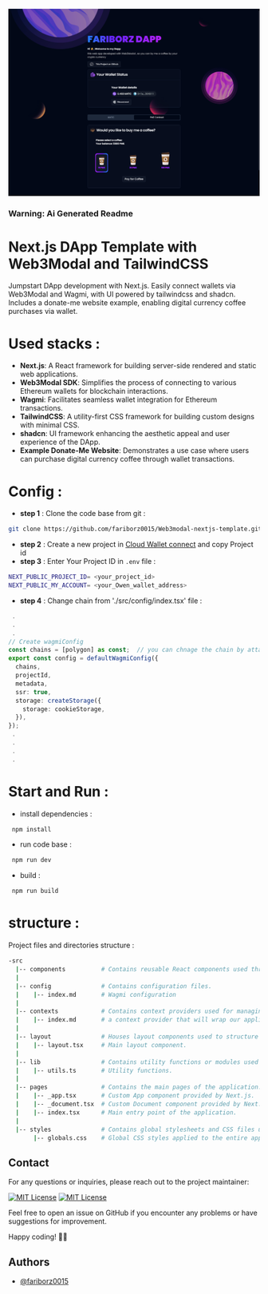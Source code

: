 
<p align="center">
  <a href="https://github.com/fariborz0015/Web3modal-nextjs-template" target="blank"><img src="https://github.com/fariborz0015/Web3modal-nextjs-template/blob/main/public/cover1.png?raw=true"  alt="Nest Logo" /></a>
</p>

### Warning: Ai Generated Readme

# Next.js DApp Template with Web3Modal and TailwindCSS

Jumpstart DApp development with Next.js. Easily connect wallets via Web3Modal and Wagmi, with UI powered by tailwindcss and shadcn. Includes a donate-me website example, enabling digital currency coffee purchases via wallet.

# Used stacks :

  - **Next.js**: A React framework for building server-side rendered and static web applications.
  - **Web3Modal SDK**: Simplifies the process of connecting to various Ethereum wallets for blockchain interactions.
  - **Wagmi**: Facilitates seamless wallet integration for Ethereum transactions.
  - **TailwindCSS**: A utility-first CSS framework for building custom designs with minimal CSS.
  - **shadcn**: UI framework enhancing the aesthetic appeal and user experience of the DApp.
  - **Example Donate-Me Website**: Demonstrates a use case where users can purchase digital currency coffee through wallet transactions.

# Config  :
- **step 1** : Clone the code base from git :
```bash
git clone https://github.com/fariborz0015/Web3modal-nextjs-template.git
```
- **step 2** : Create a new project in [Cloud Wallet connect](https://cloud.walletconnect.com) and copy Project id 
- **step 3** : Enter Your Project ID in `.env` file :
```bash
NEXT_PUBLIC_PROJECT_ID= <your_project_id>
NEXT_PUBLIC_MY_ACCOUNT= <your_Owen_wallet_address>
```
- **step 4** : Change chain from './src/config/index.tsx' file :
```ts
 .
 .
 .
// Create wagmiConfig
const chains = [polygon] as const;  // you can chnage the chain by attantion to your need 
export const config = defaultWagmiConfig({
  chains,
  projectId,
  metadata,
  ssr: true,
  storage: createStorage({
    storage: cookieStorage,
  }),
});
 .
 .
 .
 .
```
# Start and Run   :
- install dependencies :
```bash
 npm install 
```
- run code base  :
```bash
 npm run dev  
```
- build :
```bash
 npm run build  
```

# structure : 

Project files and directories structure :

```bash 
-src
  |-- components          # Contains reusable React components used throughout the application.
  |
  |-- config              # Contains configuration files.
  |    |-- index.md       # Wagmi configuration
  |
  |-- contexts            # Contains context providers used for managing application-wide state.
  |    |-- index.md       # a context provider that will wrap our application and initialized Web3Modal (createWeb3Modal)
  |
  |-- layout              # Houses layout components used to structure the overall appearance of the application.
  |    |-- layout.tsx     # Main layout component.
  |
  |-- lib                 # Contains utility functions or modules used across different parts of the application.
  |    |-- utils.ts       # Utility functions.
  |
  |-- pages               # Contains the main pages of the application. Each file typically represents a single page or route.
  |    |-- _app.tsx       # Custom App component provided by Next.js.
  |    |-- _document.tsx  # Custom Document component provided by Next.js.
  |    |-- index.tsx      # Main entry point of the application.
  |
  |-- styles              # Contains global stylesheets and CSS files used to style the application.
       |-- globals.css    # Global CSS styles applied to the entire application.
```



## Contact
For any questions or inquiries, please reach out to the project maintainer:

 [![MIT License](https://img.shields.io/badge/Gmail-D14836?style=for-the-badge&logo=gmail&logoColor=white)](mailto:Fariborz0015@gmail.com)
 [![MIT License](https://img.shields.io/badge/Telegram-2CA5E0?style=for-the-badge&logo=telegram&logoColor=white)](https://t.me/fariborzjs)



Feel free to open an issue on GitHub if you encounter any problems or have suggestions for improvement.

Happy coding! 👨‍💻
## Authors

- [@fariborz0015](https://www.github.com/fariborz0015)

 


 
